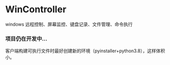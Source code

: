 # WinController
windows 远程控制、屏幕监控、键盘记录、文件管理、命令执行

### 项目仍在开发中...

客户端构建可执行文件时最好创建新的环境（pyinstaller+python3.8），这样体积小。

